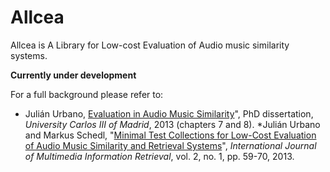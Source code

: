 Allcea
======

Allcea is A Library for Low-cost Evaluation of Audio music similarity systems.

**Currently under development**

For a full background please refer to:

* Julián Urbano, [Evaluation in Audio Music Similarity](http://julian-urbano.info/wp-content/uploads/061-evaluation-audio-music-similarity.pdf)", PhD dissertation, *University Carlos III of Madrid*, 2013 (chapters 7 and 8).
*Julián Urbano and Markus Schedl, "[Minimal Test Collections for Low-Cost Evaluation of Audio Music Similarity and Retrieval Systems](http://julian-urbano.info/wp-content/uploads/043-minimal-test-collections-low-cost-evaluation-audio-music-similarity-retrieval-systems.pdf)", *International Journal of Multimedia Information Retrieval*, vol. 2, no. 1, pp. 59-70, 2013.
